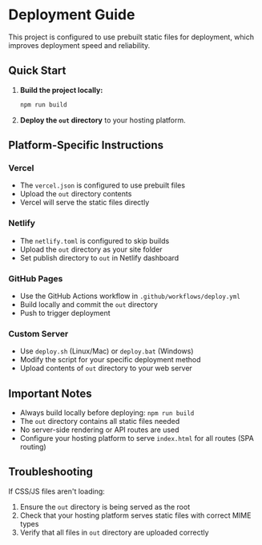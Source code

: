 # Deployment Guide

This project is configured to use prebuilt static files for deployment, which improves deployment speed and reliability.

## Quick Start

1. **Build the project locally:**
   ```bash
   npm run build
   ```

2. **Deploy the `out` directory** to your hosting platform.

## Platform-Specific Instructions

### Vercel
- The `vercel.json` is configured to use prebuilt files
- Upload the `out` directory contents
- Vercel will serve the static files directly

### Netlify
- The `netlify.toml` is configured to skip builds
- Upload the `out` directory as your site folder
- Set publish directory to `out` in Netlify dashboard

### GitHub Pages
- Use the GitHub Actions workflow in `.github/workflows/deploy.yml`
- Build locally and commit the `out` directory
- Push to trigger deployment

### Custom Server
- Use `deploy.sh` (Linux/Mac) or `deploy.bat` (Windows)
- Modify the script for your specific deployment method
- Upload contents of `out` directory to your web server

## Important Notes

- Always build locally before deploying: `npm run build`
- The `out` directory contains all static files needed
- No server-side rendering or API routes are used
- Configure your hosting platform to serve `index.html` for all routes (SPA routing)

## Troubleshooting

If CSS/JS files aren't loading:
1. Ensure the `out` directory is being served as the root
2. Check that your hosting platform serves static files with correct MIME types
3. Verify that all files in `out` directory are uploaded correctly